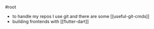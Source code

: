 #root 
- to handle my repos I use git and there are some [[useful-git-cmds]]
- building frontends with [[flutter-dart]]